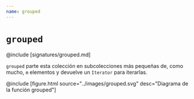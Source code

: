 ```yaml
---
name: grouped
---
```


# `grouped`

@include [signatures/grouped.md]

`grouped` parte esta colección en subcolecciones más pequeñas de, como mucho, `m` elementos y devuelve un `Iterator` para iterarlas.

@include [figure.html source="../images/grouped.svg" desc="Diagrama de la función grouped"]
